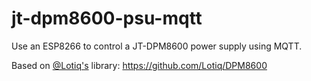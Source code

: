 # jt-dpm8600-psu-mqtt
Use an ESP8266 to control a JT-DPM8600 power supply using MQTT.

Based on [@Lotiq's](https://github.com/Lotiq) library: https://github.com/Lotiq/DPM8600
